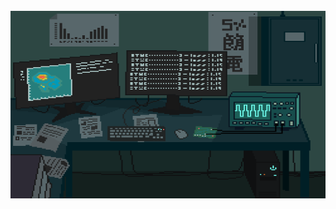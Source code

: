 <br clear="both">
<div align="center">
    <img height="300" width="600" src="assets/Laboratory 研究室.gif">
</div>